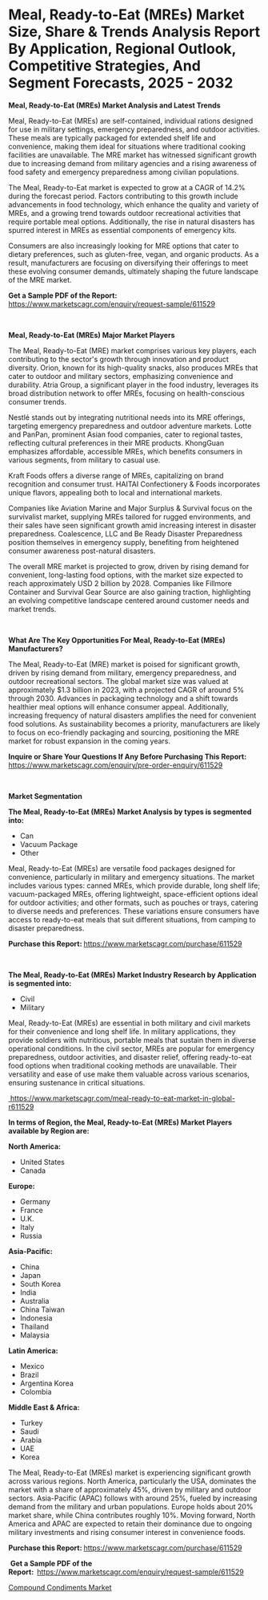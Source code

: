 <p><h1>Meal, Ready-to-Eat (MREs) Market Size, Share & Trends Analysis Report By Application, Regional Outlook, Competitive Strategies, And Segment Forecasts, 2025 - 2032</h1></p><p><strong>Meal, Ready-to-Eat (MREs) Market Analysis and Latest Trends</strong></p>
<p><p>Meal, Ready-to-Eat (MREs) are self-contained, individual rations designed for use in military settings, emergency preparedness, and outdoor activities. These meals are typically packaged for extended shelf life and convenience, making them ideal for situations where traditional cooking facilities are unavailable. The MRE market has witnessed significant growth due to increasing demand from military agencies and a rising awareness of food safety and emergency preparedness among civilian populations.</p><p>The Meal, Ready-to-Eat market is expected to grow at a CAGR of 14.2% during the forecast period. Factors contributing to this growth include advancements in food technology, which enhance the quality and variety of MREs, and a growing trend towards outdoor recreational activities that require portable meal options. Additionally, the rise in natural disasters has spurred interest in MREs as essential components of emergency kits. </p><p>Consumers are also increasingly looking for MRE options that cater to dietary preferences, such as gluten-free, vegan, and organic products. As a result, manufacturers are focusing on diversifying their offerings to meet these evolving consumer demands, ultimately shaping the future landscape of the MRE market.</p></p>
<p><strong>Get a Sample PDF of the Report:&nbsp;</strong> <a href="https://www.marketscagr.com/enquiry/request-sample/611529?utm_campaign=2487&utm_medium=2&utm_source=Github&utm_content=ia&utm_term=15022025&utm_id=meal-ready-to-eat-mres">https://www.marketscagr.com/enquiry/request-sample/611529</a></p>
<p>&nbsp;</p>
<p><strong>Meal, Ready-to-Eat (MREs) Major Market Players</strong></p>
<p><p>The Meal, Ready-to-Eat (MRE) market comprises various key players, each contributing to the sector's growth through innovation and product diversity. Orion, known for its high-quality snacks, also produces MREs that cater to outdoor and military sectors, emphasizing convenience and durability. Atria Group, a significant player in the food industry, leverages its broad distribution network to offer MREs, focusing on health-conscious consumer trends.</p><p>Nestlé stands out by integrating nutritional needs into its MRE offerings, targeting emergency preparedness and outdoor adventure markets. Lotte and PanPan, prominent Asian food companies, cater to regional tastes, reflecting cultural preferences in their MRE products. KhongGuan emphasizes affordable, accessible MREs, which benefits consumers in various segments, from military to casual use.</p><p>Kraft Foods offers a diverse range of MREs, capitalizing on brand recognition and consumer trust. HAITAI Confectionery & Foods incorporates unique flavors, appealing both to local and international markets. </p><p>Companies like Aviation Marine and Major Surplus & Survival focus on the survivalist market, supplying MREs tailored for rugged environments, and their sales have seen significant growth amid increasing interest in disaster preparedness. Coalescence, LLC and Be Ready Disaster Preparedness position themselves in emergency supply, benefiting from heightened consumer awareness post-natural disasters.</p><p>The overall MRE market is projected to grow, driven by rising demand for convenient, long-lasting food options, with the market size expected to reach approximately USD 2 billion by 2028. Companies like Fillmore Container and Survival Gear Source are also gaining traction, highlighting an evolving competitive landscape centered around customer needs and market trends.</p></p>
<p>&nbsp;</p>
<p><strong>What Are The Key Opportunities For Meal, Ready-to-Eat (MREs) Manufacturers?</strong></p>
<p><p>The Meal, Ready-to-Eat (MRE) market is poised for significant growth, driven by rising demand from military, emergency preparedness, and outdoor recreational sectors. The global market size was valued at approximately $1.3 billion in 2023, with a projected CAGR of around 5% through 2030. Advances in packaging technology and a shift towards healthier meal options will enhance consumer appeal. Additionally, increasing frequency of natural disasters amplifies the need for convenient food solutions. As sustainability becomes a priority, manufacturers are likely to focus on eco-friendly packaging and sourcing, positioning the MRE market for robust expansion in the coming years.</p></p>
<p><strong>Inquire or Share Your Questions If Any Before Purchasing This Report:</strong> <a href="https://www.marketscagr.com/enquiry/pre-order-enquiry/611529?utm_campaign=2487&utm_medium=2&utm_source=Github&utm_content=ia&utm_term=15022025&utm_id=meal-ready-to-eat-mres">https://www.marketscagr.com/enquiry/pre-order-enquiry/611529</a></p>
<p>&nbsp;</p>
<p><strong>Market Segmentation</strong></p>
<p><strong>The Meal, Ready-to-Eat (MREs) Market Analysis by types is segmented into:</strong></p>
<p><ul><li>Can</li><li>Vacuum Package</li><li>Other</li></ul></p>
<p><p>Meal, Ready-to-Eat (MREs) are versatile food packages designed for convenience, particularly in military and emergency situations. The market includes various types: canned MREs, which provide durable, long shelf life; vacuum-packaged MREs, offering lightweight, space-efficient options ideal for outdoor activities; and other formats, such as pouches or trays, catering to diverse needs and preferences. These variations ensure consumers have access to ready-to-eat meals that suit different situations, from camping to disaster preparedness.</p></p>
<p><strong>Purchase this Report:&nbsp;</strong><a href="https://www.marketscagr.com/purchase/611529?utm_campaign=2487&utm_medium=2&utm_source=Github&utm_content=ia&utm_term=15022025&utm_id=meal-ready-to-eat-mres">https://www.marketscagr.com/purchase/611529</a></p>
<p>&nbsp;</p>
<p><strong>The Meal, Ready-to-Eat (MREs) Market Industry Research by Application is segmented into:</strong></p>
<p><ul><li>Civil</li><li>Military</li></ul></p>
<p><p>Meal, Ready-to-Eat (MREs) are essential in both military and civil markets for their convenience and long shelf life. In military applications, they provide soldiers with nutritious, portable meals that sustain them in diverse operational conditions. In the civil sector, MREs are popular for emergency preparedness, outdoor activities, and disaster relief, offering ready-to-eat food options when traditional cooking methods are unavailable. Their versatility and ease of use make them valuable across various scenarios, ensuring sustenance in critical situations.</p></p>
<p><a href="https://www.marketscagr.com/meal-ready-to-eat-market-in-global-r611529?utm_campaign=2487&utm_medium=2&utm_source=Github&utm_content=ia&utm_term=15022025&utm_id=meal-ready-to-eat-mres">&nbsp;https://www.marketscagr.com/meal-ready-to-eat-market-in-global-r611529</a></p>
<p><strong>In terms of Region, the Meal, Ready-to-Eat (MREs) Market Players available by Region are:</strong></p>
<p>
    <p> <strong> North America: </strong>
        <ul>
            <li>United States</li>
            <li>Canada</li>
        </ul>
        </p> 
    <p> <strong> Europe: </strong>
        <ul>
            <li>Germany</li>
            <li>France</li>
            <li>U.K.</li>
            <li>Italy</li>
            <li>Russia</li>
        </ul>
        </p> 
    <p> <strong> Asia-Pacific: </strong>
        <ul>
            <li>China</li>
            <li>Japan</li>
            <li>South Korea</li>
            <li>India</li>
            <li>Australia</li>
            <li>China Taiwan</li>
            <li>Indonesia</li>
            <li>Thailand</li>
            <li>Malaysia</li>
        </ul>
        </p> 
    <p> <strong> Latin America: </strong>
        <ul>
            <li>Mexico</li>
            <li>Brazil</li>
            <li>Argentina Korea</li>
            <li>Colombia</li>
        </ul>
        </p> 
    <p> <strong> Middle East & Africa: </strong>
        <ul>
            <li>Turkey</li>
            <li>Saudi</li>
            <li>Arabia</li>
            <li>UAE</li>
            <li>Korea</li>
        </ul>
    </p>
    </p>
<p><p>The Meal, Ready-to-Eat (MREs) market is experiencing significant growth across various regions. North America, particularly the USA, dominates the market with a share of approximately 45%, driven by military and outdoor sectors. Asia-Pacific (APAC) follows with around 25%, fueled by increasing demand from the military and urban populations. Europe holds about 20% market share, while China contributes roughly 10%. Moving forward, North America and APAC are expected to retain their dominance due to ongoing military investments and rising consumer interest in convenience foods.</p></p>
<p><strong>Purchase this Report: </strong><a href="https://www.marketscagr.com/purchase/611529?utm_campaign=2487&utm_medium=2&utm_source=Github&utm_content=ia&utm_term=15022025&utm_id=meal-ready-to-eat-mres">https://www.marketscagr.com/purchase/611529</a></p>
<p>&nbsp;<strong>Get a Sample PDF of the Report:&nbsp;&nbsp;</strong><a href="https://www.marketscagr.com/enquiry/request-sample/611529?utm_campaign=2487&utm_medium=2&utm_source=Github&utm_content=ia&utm_term=15022025&utm_id=meal-ready-to-eat-mres">https://www.marketscagr.com/enquiry/request-sample/611529</a></p>
<p><strong></strong></p>
<p><p><a href="https://github.com/ccreola81/Market-Research-Report-List-1/blob/main/compound-condiments-market.md?utm_campaign=2487&utm_medium=2&utm_source=Github&utm_content=ia&utm_term=15022025&utm_id=meal-ready-to-eat-mres">Compound Condiments Market</a></p></p>